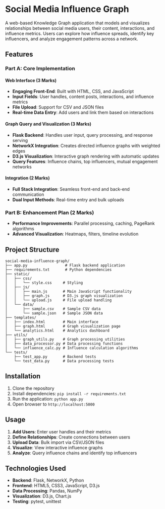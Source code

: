 # Social Media Influence Graph

A web-based Knowledge Graph application that models and visualizes relationships between social media users, their content, interactions, and influence metrics. Users can explore how influence spreads, identify key influencers, and analyze engagement patterns across a network.

## Features

### Part A: Core Implementation

#### Web Interface (3 Marks)
- **Engaging Front-End**: Built with HTML, CSS, and JavaScript
- **Input Fields**: User handles, content posts, interactions, and influence metrics
- **File Upload**: Support for CSV and JSON files
- **Real-time Data Entry**: Add users and link them based on interactions

#### Graph Query and Visualization (3 Marks)
- **Flask Backend**: Handles user input, query processing, and response serving
- **NetworkX Integration**: Creates directed influence graphs with weighted edges
- **D3.js Visualization**: Interactive graph rendering with automatic updates
- **Query Features**: Influence chains, top influencers, mutual engagement networks

#### Integration (2 Marks)
- **Full Stack Integration**: Seamless front-end and back-end communication
- **Dual Input Methods**: Real-time entry and bulk uploads

### Part B: Enhancement Plan (2 Marks)
- **Performance Improvements**: Parallel processing, caching, PageRank algorithms
- **Advanced Visualization**: Heatmaps, filters, timeline evolution

## Project Structure

```
social-media-influence-graph/
├── app.py                 # Flask backend application
├── requirements.txt       # Python dependencies
├── static/
│   ├── css/
│   │   └── style.css     # Styling
│   ├── js/
│   │   ├── main.js       # Main JavaScript functionality
│   │   ├── graph.js      # D3.js graph visualization
│   │   └── upload.js     # File upload handling
│   └── data/
│       ├── sample.csv    # Sample CSV data
│       └── sample.json   # Sample JSON data
├── templates/
│   ├── index.html        # Main interface
│   ├── graph.html        # Graph visualization page
│   └── analytics.html    # Analytics dashboard
├── utils/
│   ├── graph_utils.py    # Graph processing utilities
│   ├── data_processor.py # Data processing functions
│   └── influence_calc.py # Influence calculation algorithms
└── tests/
    ├── test_app.py       # Backend tests
    └── test_data.py      # Data processing tests
```

## Installation

1. Clone the repository
2. Install dependencies: `pip install -r requirements.txt`
3. Run the application: `python app.py`
4. Open browser to `http://localhost:5000`

## Usage

1. **Add Users**: Enter user handles and their metrics
2. **Define Relationships**: Create connections between users
3. **Upload Data**: Bulk import via CSV/JSON files
4. **Visualize**: View interactive influence graphs
5. **Analyze**: Query influence chains and identify top influencers

## Technologies Used

- **Backend**: Flask, NetworkX, Python
- **Frontend**: HTML5, CSS3, JavaScript, D3.js
- **Data Processing**: Pandas, NumPy
- **Visualization**: D3.js, Chart.js
- **Testing**: pytest, unittest 